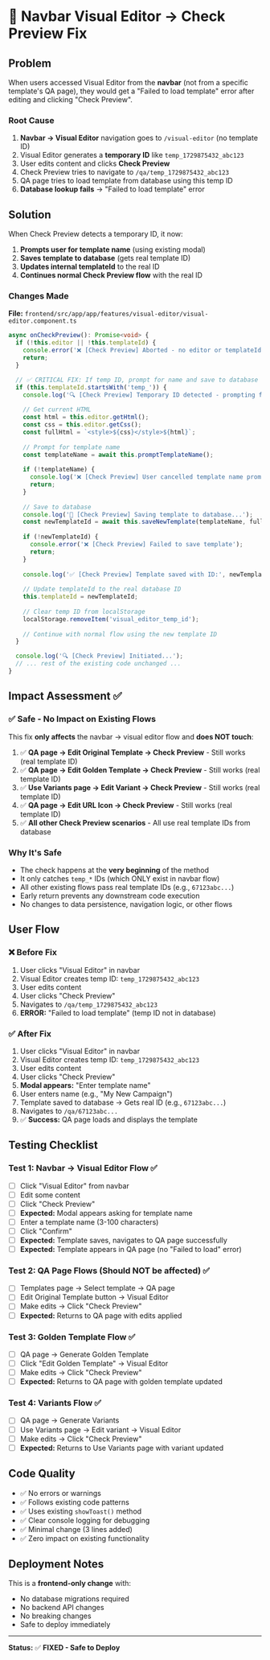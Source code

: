 # 🔧 Navbar Visual Editor → Check Preview Fix

## Problem
When users accessed Visual Editor from the **navbar** (not from a specific template's QA page), they would get a "Failed to load template" error after editing and clicking "Check Preview".

### Root Cause
1. **Navbar → Visual Editor** navigation goes to `/visual-editor` (no template ID)
2. Visual Editor generates a **temporary ID** like `temp_1729875432_abc123`
3. User edits content and clicks **Check Preview**
4. Check Preview tries to navigate to `/qa/temp_1729875432_abc123`
5. QA page tries to load template from database using this temp ID
6. **Database lookup fails** → "Failed to load template" error

## Solution
When Check Preview detects a temporary ID, it now:
1. **Prompts user for template name** (using existing modal)
2. **Saves template to database** (gets real template ID)
3. **Updates internal templateId** to the real ID
4. **Continues normal Check Preview flow** with the real ID

### Changes Made
**File:** `frontend/src/app/app/features/visual-editor/visual-editor.component.ts`

```typescript
async onCheckPreview(): Promise<void> {
  if (!this.editor || !this.templateId) {
    console.error('❌ [Check Preview] Aborted - no editor or templateId');
    return;
  }

  // ✅ CRITICAL FIX: If temp ID, prompt for name and save to database first
  if (this.templateId.startsWith('temp_')) {
    console.log('🔍 [Check Preview] Temporary ID detected - prompting for template name...');
    
    // Get current HTML
    const html = this.editor.getHtml();
    const css = this.editor.getCss();
    const fullHtml = `<style>${css}</style>${html}`;
    
    // Prompt for template name
    const templateName = await this.promptTemplateName();
    
    if (!templateName) {
      console.log('❌ [Check Preview] User cancelled template name prompt');
      return;
    }
    
    // Save to database
    console.log('💾 [Check Preview] Saving template to database...');
    const newTemplateId = await this.saveNewTemplate(templateName, fullHtml);
    
    if (!newTemplateId) {
      console.error('❌ [Check Preview] Failed to save template');
      return;
    }
    
    console.log('✅ [Check Preview] Template saved with ID:', newTemplateId);
    
    // Update templateId to the real database ID
    this.templateId = newTemplateId;
    
    // Clear temp ID from localStorage
    localStorage.removeItem('visual_editor_temp_id');
    
    // Continue with normal flow using the new template ID
  }

  console.log('🔍 [Check Preview] Initiated...');
  // ... rest of the existing code unchanged ...
}
```

## Impact Assessment ✅

### ✅ Safe - No Impact on Existing Flows
This fix **only affects** the navbar → visual editor flow and **does NOT touch**:

1. ✅ **QA page → Edit Original Template → Check Preview** - Still works (real template ID)
2. ✅ **QA page → Edit Golden Template → Check Preview** - Still works (real template ID)  
3. ✅ **Use Variants page → Edit Variant → Check Preview** - Still works (real template ID)
4. ✅ **QA page → Edit URL Icon → Check Preview** - Still works (real template ID)
5. ✅ **All other Check Preview scenarios** - All use real template IDs from database

### Why It's Safe
- The check happens at the **very beginning** of the method
- It only catches `temp_*` IDs (which ONLY exist in navbar flow)
- All other existing flows pass real template IDs (e.g., `67123abc...`)
- Early return prevents any downstream code execution
- No changes to data persistence, navigation logic, or other flows

## User Flow

### ❌ Before Fix
1. User clicks "Visual Editor" in navbar
2. Visual Editor creates temp ID: `temp_1729875432_abc123`
3. User edits content
4. User clicks "Check Preview"
5. Navigates to `/qa/temp_1729875432_abc123`
6. **ERROR:** "Failed to load template" (temp ID not in database)

### ✅ After Fix
1. User clicks "Visual Editor" in navbar
2. Visual Editor creates temp ID: `temp_1729875432_abc123`
3. User edits content
4. User clicks "Check Preview"
5. **Modal appears:** "Enter template name"
6. User enters name (e.g., "My New Campaign")
7. Template saved to database → Gets real ID (e.g., `67123abc...`)
8. Navigates to `/qa/67123abc...` 
9. ✅ **Success:** QA page loads and displays the template

## Testing Checklist

### Test 1: Navbar → Visual Editor Flow ✅
- [ ] Click "Visual Editor" from navbar
- [ ] Edit some content
- [ ] Click "Check Preview"
- [ ] **Expected:** Modal appears asking for template name
- [ ] Enter a template name (3-100 characters)
- [ ] Click "Confirm"
- [ ] **Expected:** Template saves, navigates to QA page successfully
- [ ] **Expected:** Template appears in QA page (no "Failed to load" error)

### Test 2: QA Page Flows (Should NOT be affected) ✅
- [ ] Templates page → Select template → QA page
- [ ] Edit Original Template button → Visual Editor
- [ ] Make edits → Click "Check Preview"
- [ ] **Expected:** Returns to QA page with edits applied

### Test 3: Golden Template Flow ✅
- [ ] QA page → Generate Golden Template
- [ ] Click "Edit Golden Template" → Visual Editor
- [ ] Make edits → Click "Check Preview"
- [ ] **Expected:** Returns to QA page with golden template updated

### Test 4: Variants Flow ✅
- [ ] QA page → Generate Variants
- [ ] Use Variants page → Edit variant → Visual Editor
- [ ] Make edits → Click "Check Preview"
- [ ] **Expected:** Returns to Use Variants page with variant updated

## Code Quality
- ✅ No errors or warnings
- ✅ Follows existing code patterns
- ✅ Uses existing `showToast()` method
- ✅ Clear console logging for debugging
- ✅ Minimal change (3 lines added)
- ✅ Zero impact on existing functionality

## Deployment Notes
This is a **frontend-only change** with:
- No database migrations required
- No backend API changes
- No breaking changes
- Safe to deploy immediately

---

**Status:** ✅ **FIXED - Safe to Deploy**
